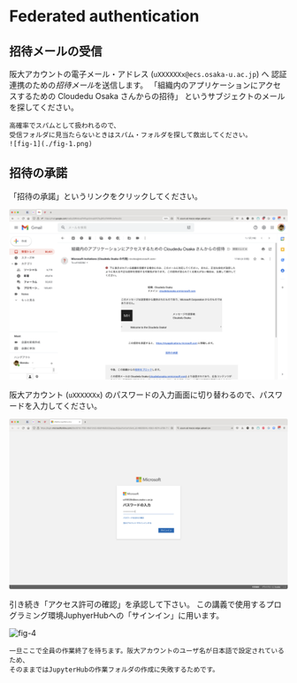 # Federated authentication

## 招待メールの受信

阪大アカウントの電子メール・アドレス (`uXXXXXXx@ecs.osaka-u.ac.jp`) へ
認証連携のための*招待メール*を送信します。
「組織内のアプリケーションにアクセスするための Cloudedu Osaka さんからの招待」
というサブジェクトのメールを探してください。

```{attention}
高確率でスパムとして扱われるので、
受信フォルダに見当たらないときはスパム・フォルダを探して救出してください。
![fig-1](./fig-1.png)
```

## 招待の承諾

「招待の承諾」というリンクをクリックしてください。

![fig-2](./fig-2.png)

阪大アカウント (`uXXXXXXx`) のパスワードの入力画面に切り替わるので、パスワードを入力してください。

![fig-3](./fig-3.png)

引き続き「アクセス許可の確認」を承認して下さい。
この講義で使用するプログラミング環境JuphyerHubへの「サインイン」に用います。

![fig-4](./fig-4.png)

```{attention}
一旦ここで全員の作業終了を待ちます。阪大アカウントのユーザ名が日本語で設定されているため、
そのままではJupyterHubの作業フォルダの作成に失敗するためです。
```